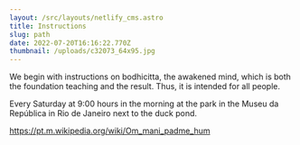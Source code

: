 ```yaml
---
layout: /src/layouts/netlify_cms.astro
title: Instructions
slug: path
date: 2022-07-20T16:16:22.770Z
thumbnail: /uploads/c32073_64x95.jpg
---
```

We begin with instructions on bodhicitta, the awakened mind, which is both the foundation teaching and the result. Thus, it is intended for all people.

Every Saturday at 9:00 hours in the morning at the park in the Museu da República in Rio de Janeiro next to the duck pond.

https://pt.m.wikipedia.org/wiki/Om_mani_padme_hum